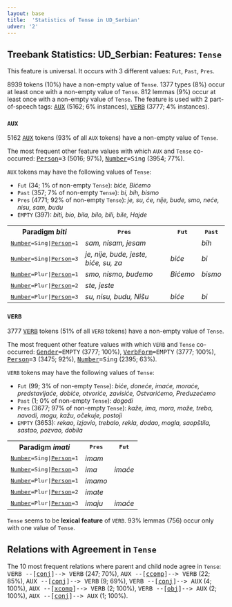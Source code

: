```yaml
---
layout: base
title:  'Statistics of Tense in UD_Serbian'
udver: '2'
---
```


## Treebank Statistics: UD_Serbian: Features: `Tense`

This feature is universal.
It occurs with 3 different values: `Fut`, `Past`, `Pres`.

8939 tokens (10%) have a non-empty value of `Tense`.
1377 types (8%) occur at least once with a non-empty value of `Tense`.
812 lemmas (9%) occur at least once with a non-empty value of `Tense`.
The feature is used with 2 part-of-speech tags: <tt><a href="sr-pos-AUX.html">AUX</a></tt> (5162; 6% instances), <tt><a href="sr-pos-VERB.html">VERB</a></tt> (3777; 4% instances).

### `AUX`

5162 <tt><a href="sr-pos-AUX.html">AUX</a></tt> tokens (93% of all `AUX` tokens) have a non-empty value of `Tense`.

The most frequent other feature values with which `AUX` and `Tense` co-occurred: <tt><a href="sr-feat-Person.html">Person</a></tt><tt>=3</tt> (5016; 97%), <tt><a href="sr-feat-Number.html">Number</a></tt><tt>=Sing</tt> (3954; 77%).

`AUX` tokens may have the following values of `Tense`:

* `Fut` (34; 1% of non-empty `Tense`): <em>biće, Bićemo</em>
* `Past` (357; 7% of non-empty `Tense`): <em>bi, bih, bismo</em>
* `Pres` (4771; 92% of non-empty `Tense`): <em>je, su, će, nije, bude, smo, neće, nisu, sam, budu</em>
* `EMPTY` (397): <em>biti, bio, bila, bilo, bili, bile, Hajde</em>

<table>
  <tr><th>Paradigm <i>biti</i></th><th><tt>Pres</tt></th><th><tt>Fut</tt></th><th><tt>Past</tt></th></tr>
  <tr><td><tt><tt><a href="sr-feat-Number.html">Number</a></tt><tt>=Sing</tt>|<tt><a href="sr-feat-Person.html">Person</a></tt><tt>=1</tt></tt></td><td><em>sam, nisam, jesam</em></td><td></td><td><em>bih</em></td></tr>
  <tr><td><tt><tt><a href="sr-feat-Number.html">Number</a></tt><tt>=Sing</tt>|<tt><a href="sr-feat-Person.html">Person</a></tt><tt>=3</tt></tt></td><td><em>je, nije, bude, jeste, biće, su, za</em></td><td><em>biće</em></td><td><em>bi</em></td></tr>
  <tr><td><tt><tt><a href="sr-feat-Number.html">Number</a></tt><tt>=Plur</tt>|<tt><a href="sr-feat-Person.html">Person</a></tt><tt>=1</tt></tt></td><td><em>smo, nismo, budemo</em></td><td><em>Bićemo</em></td><td><em>bismo</em></td></tr>
  <tr><td><tt><tt><a href="sr-feat-Number.html">Number</a></tt><tt>=Plur</tt>|<tt><a href="sr-feat-Person.html">Person</a></tt><tt>=2</tt></tt></td><td><em>ste, jeste</em></td><td></td><td></td></tr>
  <tr><td><tt><tt><a href="sr-feat-Number.html">Number</a></tt><tt>=Plur</tt>|<tt><a href="sr-feat-Person.html">Person</a></tt><tt>=3</tt></tt></td><td><em>su, nisu, budu, Nišu</em></td><td><em>biće</em></td><td><em>bi</em></td></tr>
</table>

### `VERB`

3777 <tt><a href="sr-pos-VERB.html">VERB</a></tt> tokens (51% of all `VERB` tokens) have a non-empty value of `Tense`.

The most frequent other feature values with which `VERB` and `Tense` co-occurred: <tt><a href="sr-feat-Gender.html">Gender</a></tt><tt>=EMPTY</tt> (3777; 100%), <tt><a href="sr-feat-VerbForm.html">VerbForm</a></tt><tt>=EMPTY</tt> (3777; 100%), <tt><a href="sr-feat-Person.html">Person</a></tt><tt>=3</tt> (3475; 92%), <tt><a href="sr-feat-Number.html">Number</a></tt><tt>=Sing</tt> (2395; 63%).

`VERB` tokens may have the following values of `Tense`:

* `Fut` (99; 3% of non-empty `Tense`): <em>biće, doneće, imaće, moraće, predstavljaće, dobiće, otvoriće, zavisiće, Ostvarićemo, Preduzećemo</em>
* `Past` (1; 0% of non-empty `Tense`): <em>dogodi</em>
* `Pres` (3677; 97% of non-empty `Tense`): <em>kaže, ima, mora, može, treba, navodi, mogu, kažu, očekuje, postoji</em>
* `EMPTY` (3653): <em>rekao, izjavio, trebalo, rekla, dodao, mogla, saopštila, sastao, pozvao, dobila</em>

<table>
  <tr><th>Paradigm <i>imati</i></th><th><tt>Pres</tt></th><th><tt>Fut</tt></th></tr>
  <tr><td><tt><tt><a href="sr-feat-Number.html">Number</a></tt><tt>=Sing</tt>|<tt><a href="sr-feat-Person.html">Person</a></tt><tt>=1</tt></tt></td><td><em>imam</em></td><td></td></tr>
  <tr><td><tt><tt><a href="sr-feat-Number.html">Number</a></tt><tt>=Sing</tt>|<tt><a href="sr-feat-Person.html">Person</a></tt><tt>=3</tt></tt></td><td><em>ima</em></td><td><em>imaće</em></td></tr>
  <tr><td><tt><tt><a href="sr-feat-Number.html">Number</a></tt><tt>=Plur</tt>|<tt><a href="sr-feat-Person.html">Person</a></tt><tt>=1</tt></tt></td><td><em>imamo</em></td><td></td></tr>
  <tr><td><tt><tt><a href="sr-feat-Number.html">Number</a></tt><tt>=Plur</tt>|<tt><a href="sr-feat-Person.html">Person</a></tt><tt>=2</tt></tt></td><td><em>imate</em></td><td></td></tr>
  <tr><td><tt><tt><a href="sr-feat-Number.html">Number</a></tt><tt>=Plur</tt>|<tt><a href="sr-feat-Person.html">Person</a></tt><tt>=3</tt></tt></td><td><em>imaju</em></td><td><em>imaće</em></td></tr>
</table>

`Tense` seems to be **lexical feature** of `VERB`. 93% lemmas (756) occur only with one value of `Tense`.

## Relations with Agreement in `Tense`

The 10 most frequent relations where parent and child node agree in `Tense`:
<tt>VERB --[<tt><a href="sr-dep-conj.html">conj</a></tt>]--> VERB</tt> (247; 70%),
<tt>AUX --[<tt><a href="sr-dep-ccomp.html">ccomp</a></tt>]--> VERB</tt> (22; 85%),
<tt>AUX --[<tt><a href="sr-dep-conj.html">conj</a></tt>]--> VERB</tt> (9; 69%),
<tt>VERB --[<tt><a href="sr-dep-conj.html">conj</a></tt>]--> AUX</tt> (4; 100%),
<tt>AUX --[<tt><a href="sr-dep-xcomp.html">xcomp</a></tt>]--> VERB</tt> (2; 100%),
<tt>VERB --[<tt><a href="sr-dep-obj.html">obj</a></tt>]--> AUX</tt> (2; 100%),
<tt>AUX --[<tt><a href="sr-dep-conj.html">conj</a></tt>]--> AUX</tt> (1; 100%).

